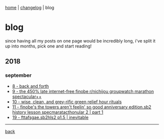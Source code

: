 [home](https://rustmotherboard.github.io/index) | [changelog](https://rustmotherboard.github.io/changelog) | blog

# blog

since having all my posts on one page would be incredibly long, i've split it up into months, pick one and start reading!

## 2018
### september
* [8 - back and forth](https://rustmotherboard.github.io/archive/2018/09/18-9-8.md)
* [9 - the 450% late internet-free finobe r/nichijou groupwatch marathon spectacular++](https://rustmotherboard.github.io/archive/2018/09/18-9-9.md)
* [10 - wise, clean, and grey-rific green relief hour rituals](https://rustmotherboard.github.io/archive/2018/09/18-9-10.md)
* [11 - finobe's the towers aren't feelin' so good anniversary edition.sb2 history lesson specmaratacthonular 2 | part 1](https://rustmotherboard.github.io/archive/2018/09/18-9-11.md)
* [19 - fttafsgae.sb2hls2 p1.5 | inevitable](https://rustmotherboard.github.io/archive/2018/09/18-9-19.md)

___

[back](https://rustmotherboard.github.io/index)
